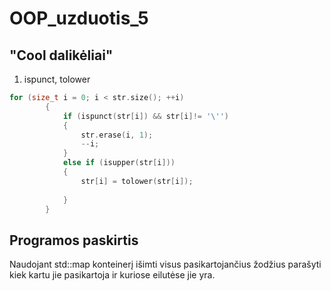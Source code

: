 # OOP_uzduotis_5

## "Cool dalikėliai"

1. ispunct, tolower

```c++
for (size_t i = 0; i < str.size(); ++i)
		{
			if (ispunct(str[i]) && str[i]!= '\'') 
			{
				str.erase(i, 1);
				--i;
			}
			else if (isupper(str[i])) 
			{
				str[i] = tolower(str[i]);
				
			}
		}
```

## Programos paskirtis

  Naudojant std::map konteinerį išimti visus pasikartojančius žodžius parašyti kiek kartu jie pasikartoja ir kuriose eilutėse jie yra.
